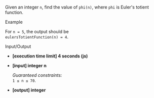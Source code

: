 
Given an integer  `n`, find the value of  `phi(n)`, where  `phi`  is  Euler's totient function.

Example

For  `n = 5`, the output should be  
`eulersTotientFunction(n) = 4`.

Input/Output

-   **[execution time limit] 4 seconds (js)**
    
-   **[input] integer n**
    
    _Guaranteed constraints:_  
    `1 ≤ n ≤ 70`.
    
-   **[output] integer**